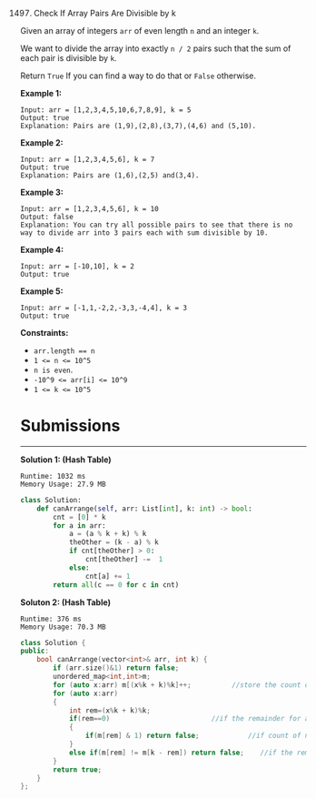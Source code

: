 1497. Check If Array Pairs Are Divisible by k

Given an array of integers `arr` of even length `n` and an integer `k`.

We want to divide the array into exactly `n / 2` pairs such that the sum of each pair is divisible by `k`.

Return `True` If you can find a way to do that or `False` otherwise.

 

**Example 1:**
```
Input: arr = [1,2,3,4,5,10,6,7,8,9], k = 5
Output: true
Explanation: Pairs are (1,9),(2,8),(3,7),(4,6) and (5,10).
```

**Example 2:**
```
Input: arr = [1,2,3,4,5,6], k = 7
Output: true
Explanation: Pairs are (1,6),(2,5) and(3,4).
```

**Example 3:**
```
Input: arr = [1,2,3,4,5,6], k = 10
Output: false
Explanation: You can try all possible pairs to see that there is no way to divide arr into 3 pairs each with sum divisible by 10.
```

**Example 4:**
```
Input: arr = [-10,10], k = 2
Output: true
```

**Example 5:**
```
Input: arr = [-1,1,-2,2,-3,3,-4,4], k = 3
Output: true
```

**Constraints:**

* `arr.length == n`
* `1 <= n <= 10^5`
* `n is even`.
* `-10^9 <= arr[i] <= 10^9`
* `1 <= k <= 10^5`

# Submissions
---
**Solution 1: (Hash Table)**
```
Runtime: 1032 ms
Memory Usage: 27.9 MB
```
```python
class Solution:
    def canArrange(self, arr: List[int], k: int) -> bool:
        cnt = [0] * k
        for a in arr:
            a = (a % k + k) % k
            theOther = (k - a) % k
            if cnt[theOther] > 0:
                cnt[theOther] -=  1
            else:
                cnt[a] += 1
        return all(c == 0 for c in cnt)
```

**Soluton 2: (Hash Table)**
```
Runtime: 376 ms
Memory Usage: 70.3 MB
```
```c++
class Solution {
public:
    bool canArrange(vector<int>& arr, int k) {
        if (arr.size()&1) return false;
        unordered_map<int,int>m;
        for (auto x:arr) m[(x%k + k)%k]++;          //store the count of remainders in a map.
        for (auto x:arr)
        {
            int rem=(x%k + k)%k;
            if(rem==0)                         //if the remainder for an element is 0 then the count of numbers that give this remainder must be even.
            { 
                if(m[rem] & 1) return false;            //if count of numbers that give this remainder is odd all pairs can't be made hence return false.
            }         
            else if(m[rem] != m[k - rem]) return false;    //if the remainder rem and k-rem do not have the same count then pairs can not be made 
        }
        return true;
    }
};
```